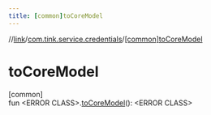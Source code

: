 ```yaml
---
title: [common]toCoreModel
---
```

//[link](../../index.html)/[com.tink.service.credentials](index.html)/[[common]toCoreModel]([common]to-core-model.html)



# toCoreModel



[common]\
fun &lt;ERROR CLASS&gt;.[toCoreModel]([common]to-core-model.html)(): &lt;ERROR CLASS&gt;




